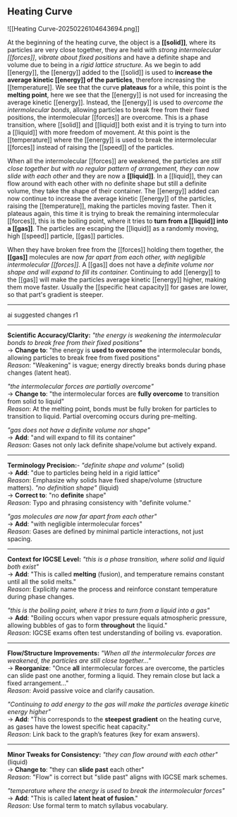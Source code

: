 ## Heating Curve
![[Heating Curve-20250226104643694.png]]

At the beginning of the heating curve, the object is a **[[solid]]**, where its particles are very close together, they are held with *strong intermolecular [[forces]]*, *vibrate about fixed positions* and have a definite shape and volume due to being in a *rigid lattice structure.*
As we begin to add [[energy]], the [[energy]] added to the [[solid]] is used to **increase the average kinetic [[energy]] of the particles**, therefore increasing the [[temperature]]. 
We see that the curve **plateaus** for a while, this point is the **melting point**, here we see that the [[energy]] is not used for increasing the average kinetic [[energy]]. Instead, the [[energy]] is used to *overcome the intermolecular bonds*, allowing particles to break free from their fixed positions, the intermolecular [[forces]] are overcome. This is a phase transition, where [[solid]] and [[liquid]] both exist and it is trying to turn into a [[liquid]] with more freedom of movement. At this point is the [[temperature]] where the [[energy]] is used to break the intermolecular [[forces]] instead of raising the [[speed]] of the particles.

When all the intermolecular [[forces]] are weakened, the particles are *still close together but with no regular pattern of arrangement, they can now slide with each other* and they are now a **[[liquid]]**. In a [[liquid]], they can flow around with each other with no definite shape but still a definite volume, they take the shape of their container. 
The [[energy]] added can now continue to increase the average kinetic [[energy]] of the particles, raising the [[temperature]], making the particles moving faster. 
Then it plateaus again, this time it is trying to break the remaining intermolecular [[forces]], this is the boiling point, where it tries to **turn from a [[liquid]] into a [[gas]]**. The particles are escaping the [[liquid]] as a randomly moving, high [[speed]] particle, [[gas]] particles. 

When they have broken free from the [[forces]] holding them together, the **[[gas]]** molecules are now *far apart from each other, with negligible intermolecular [[forces]].* A [[gas]] does not have a *definite volume nor shape and will expand to fill its container.*
Continuing to add [[energy]] to the [[gas]] will make the particles average kinetic [[energy]] higher, making them move faster. Usually the [[specific heat capacity]] for gases are lower, so that part's gradient is steeper.




---

ai suggested changes r1

---
**Scientific Accuracy/Clarity:**
*"the energy is weakening the intermolecular bonds to break free from their fixed positions"*    
→ **Change to**: "the energy is **used to overcome** the intermolecular bonds, allowing particles to break free from fixed positions"    
*Reason*: "Weakening" is vague; energy directly breaks bonds during phase changes (latent heat).

*"the intermolecular forces are partially overcome"*   
→ **Change to**: "the intermolecular forces are **fully overcome** to transition from solid to liquid"  
*Reason*: At the melting point, bonds must be fully broken for particles to transition to liquid. Partial overcoming occurs during pre-melting.

*"gas does not have a definite volume nor shape"*   
→ **Add**: "and will expand to fill its container"  
*Reason*: Gases not only lack definite shape/volume but actively expand.

---
**Terminology Precision:**- *"definite shape and volume"* (solid)    
→ **Add**: "due to particles being held in a rigid lattice"  
*Reason*: Emphasize why solids have fixed shape/volume (structure matters).
*"no definition shape"* (liquid)   
→ **Correct to**: "no **definite** shape"    
*Reason*: Typo and phrasing consistency with "definite volume."

*"gas molecules are now far apart from each other"*    
→ **Add**: "with negligible intermolecular forces"    
*Reason*: Gases are defined by minimal particle interactions, not just spacing.

---
**Context for IGCSE Level:**
*"this is a phase transition, where solid and liquid both exist"*    
→ **Add**: "This is called **melting** (fusion), and temperature remains constant until all the solid melts."   
*Reason*: Explicitly name the process and reinforce constant temperature during phase changes.

*"this is the boiling point, where it tries to turn from a liquid into a gas"*    
→ **Add**: "Boiling occurs when vapor pressure equals atmospheric pressure, allowing bubbles of gas to form **throughout** the liquid."   
*Reason*: IGCSE exams often test understanding of boiling vs. evaporation.

---
**Flow/Structure Improvements:**
*"When all the intermolecular forces are weakened, the particles are still close together..."*    
→ **Reorganize**: "Once **all** intermolecular forces are overcome, the particles can slide past one another, forming a liquid. They remain close but lack a fixed arrangement..."  
*Reason*: Avoid passive voice and clarify causation.

*"Continuing to add energy to the gas will make the particles average kinetic energy higher"*    
→ **Add**: "This corresponds to the **steepest gradient** on the heating curve, as gases have the lowest specific heat capacity."   
*Reason*: Link back to the graph’s features (key for exam answers).

---
**Minor Tweaks for Consistency:**
*"they can flow around with each other"* (liquid)    
→ **Change to**: "they can **slide past** each other"    
*Reason*: "Flow" is correct but "slide past" aligns with IGCSE mark schemes.

*"temperature where the energy is used to break the intermolecular forces"*    
→ **Add**: "This is called **latent heat of fusion**."  
*Reason*: Use formal term to match syllabus vocabulary.

